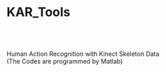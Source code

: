 # KAR_Tools
<br><br><br>
Human Action Recognition with Kinect Skeleton Data 
<br>
(The Codes are programmed by Matlab)
